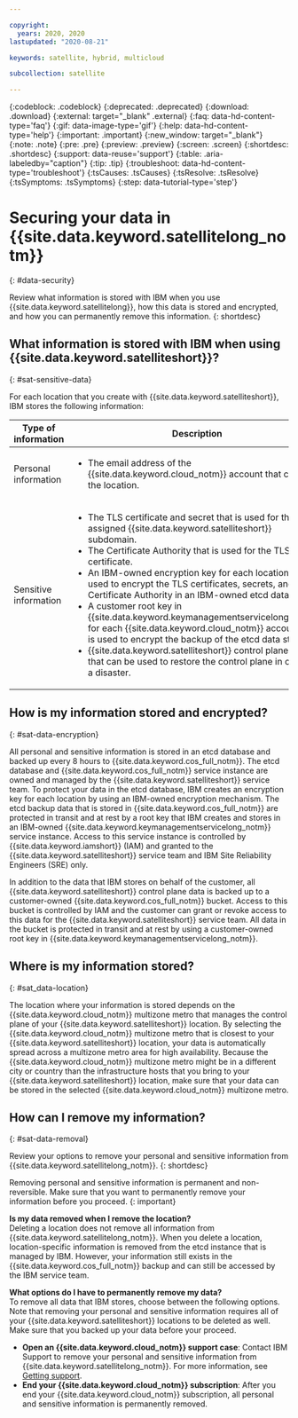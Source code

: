 ```yaml
---

copyright:
  years: 2020, 2020
lastupdated: "2020-08-21"

keywords: satellite, hybrid, multicloud

subcollection: satellite

---
```


{:codeblock: .codeblock}
{:deprecated: .deprecated}
{:download: .download}
{:external: target="_blank" .external}
{:faq: data-hd-content-type='faq'}
{:gif: data-image-type='gif'}
{:help: data-hd-content-type='help'}
{:important: .important}
{:new_window: target="_blank"}
{:note: .note}
{:pre: .pre}
{:preview: .preview}
{:screen: .screen}
{:shortdesc: .shortdesc}
{:support: data-reuse='support'}
{:table: .aria-labeledby="caption"}
{:tip: .tip}
{:troubleshoot: data-hd-content-type='troubleshoot'}
{:tsCauses: .tsCauses}
{:tsResolve: .tsResolve}
{:tsSymptoms: .tsSymptoms}
{:step: data-tutorial-type='step'}



# Securing your data in {{site.data.keyword.satellitelong_notm}}
{: #data-security}

Review what information is stored with IBM when you use {{site.data.keyword.satellitelong}}, how this data is stored and encrypted, and how you can permanently remove this information.
{: shortdesc}

## What information is stored with IBM when using {{site.data.keyword.satelliteshort}}?
{: #sat-sensitive-data}

For each location that you create with {{site.data.keyword.satelliteshort}}, IBM stores the following information: 

|Type of information|Description|
|--------------|---------------------------------|
|Personal information|<ul><li>The email address of the {{site.data.keyword.cloud_notm}} account that created the location.</li></ul>|
|Sensitive information|<ul><li>The TLS certificate and secret that is used for the assigned {{site.data.keyword.satelliteshort}} subdomain.</li><li>The Certificate Authority that is used for the TLS certificate.</li><li>An IBM-owned encryption key for each location that is used to encrypt the TLS certificates, secrets, and Certificate Authority in an IBM-owned etcd data store.</li><li>A customer root key in {{site.data.keyword.keymanagementservicelong_notm}} for each {{site.data.keyword.cloud_notm}} account that is used to encrypt the backup of the etcd data store.</li><li>{{site.data.keyword.satelliteshort}} control plane data that can be used to restore the control plane in case of a disaster.</li></ul>|


## How is my information stored and encrypted?
{: #sat-data-encryption}

All personal and sensitive information is stored in an etcd database and backed up every 8 hours to {{site.data.keyword.cos_full_notm}}. The etcd database and {{site.data.keyword.cos_full_notm}} service instance are owned and managed by the {{site.data.keyword.satelliteshort}} service team. To protect your data in the etcd database, IBM creates an encryption key for each location by using an IBM-owned encryption mechanism. The etcd backup data that is stored in {{site.data.keyword.cos_full_notm}} are protected in transit and at rest by a root key that IBM creates and stores in an IBM-owned {{site.data.keyword.keymanagementservicelong_notm}} service instance. Access to this service instance is controlled by {{site.data.keyword.iamshort}} (IAM) and granted to the {{site.data.keyword.satelliteshort}} service team and IBM Site Reliability Engineers (SRE) only. 

In addition to the data that IBM stores on behalf of the customer, all {{site.data.keyword.satelliteshort}} control plane data is backed up to a customer-owned {{site.data.keyword.cos_full_notm}} bucket. Access to this bucket is controlled by IAM and the customer can grant or revoke access to this data for the {{site.data.keyword.satelliteshort}} service team. All data in the bucket is protected in transit and at rest by using a customer-owned root key in {{site.data.keyword.keymanagementservicelong_notm}}. 

## Where is my information stored?
{: #sat_data-location}

The location where your information is stored depends on the {{site.data.keyword.cloud_notm}} multizone metro that manages the control plane of your {{site.data.keyword.satelliteshort}} location. By selecting the {{site.data.keyword.cloud_notm}} multizone metro that is closest to your {{site.data.keyword.satelliteshort}} location, your data is automatically spread across a multizone metro area for high availability. Because the {{site.data.keyword.cloud_notm}} multizone metro might be in a different city or country than the infrastructure hosts that you bring to your {{site.data.keyword.satelliteshort}} location, make sure that your data can be stored in the selected {{site.data.keyword.cloud_notm}} multizone metro. 

## How can I remove my information?
{: #sat-data-removal}

Review your options to remove your personal and sensitive information from {{site.data.keyword.satellitelong_notm}}. 
{: shortdesc}

Removing personal and sensitive information is permanent and non-reversible. Make sure that you want to permanently remove your information before you proceed.
{: important}

**Is my data removed when I remove the location?** </br>
Deleting a location does not remove all information from {{site.data.keyword.satellitelong_notm}}. When you delete a location, location-specific information is removed from the etcd instance that is managed by IBM. However, your information still exists in the {{site.data.keyword.cos_full_notm}} backup and can still be accessed by the IBM service team. 

**What options do I have to permanently remove my data?**</br>
To remove all data that IBM stores, choose between the following options. Note that removing your personal and sensitive information requires all of your {{site.data.keyword.satelliteshort}} locations to be deleted as well. Make sure that you backed up your data before your proceed.

- **Open an {{site.data.keyword.cloud_notm}} support case**: Contact IBM Support to remove your personal and sensitive information from {{site.data.keyword.satellitelong_notm}}. For more information, see [Getting support](/docs/get-support?topic=get-support-getting-customer-support).
- **End your {{site.data.keyword.cloud_notm}} subscription**: After you end your {{site.data.keyword.cloud_notm}} subscription, all personal and sensitive information is permanently removed. 

